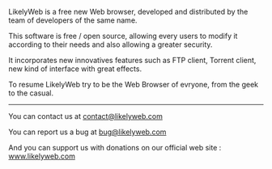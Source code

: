 LikelyWeb is a free new Web browser, developed and distributed by the team of developers of the same name.

This software is free / open source, allowing every users to modify it according to their needs and also allowing a greater security.

It incorporates new innovatives features such as FTP client, Torrent client, new kind of interface with great effects.

To resume LikelyWeb try to be the Web Browser of evryone, from the geek to the casual.


---


You can contact us at contact@likelyweb.com

You can report us a bug at bug@likelyweb.com

And you can support us with donations on our official web site : www.likelyweb.com